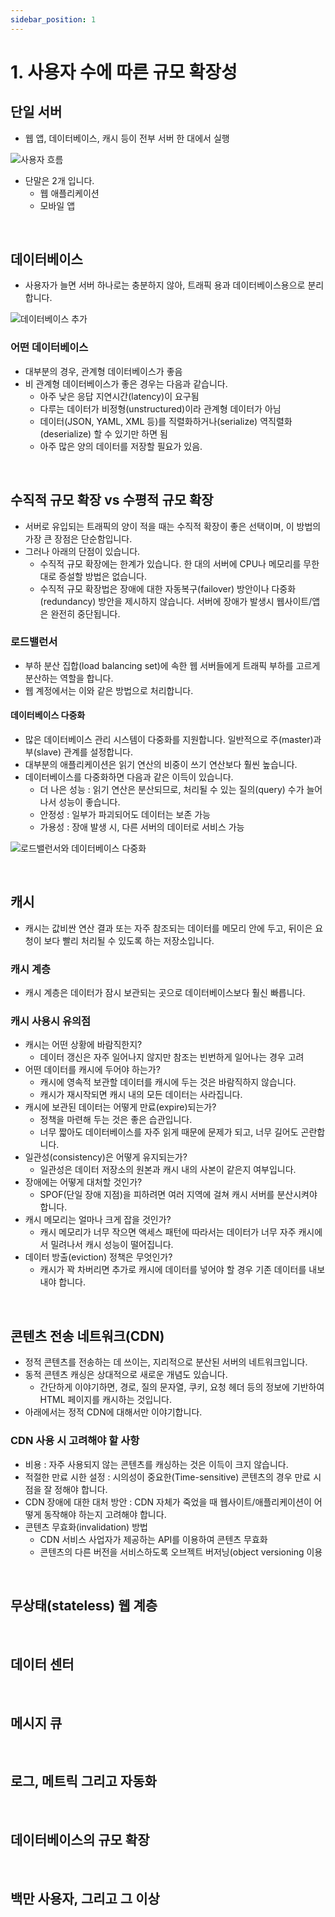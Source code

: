 ```yaml
---
sidebar_position: 1
---
```


# 1. 사용자 수에 따른 규모 확장성

## 단일 서버

- 웹 앱, 데이터베이스, 캐시 등이 전부 서버 한 대에서 실행

![사용자 흐름](https://user-images.githubusercontent.com/42582516/183911066-fd3cb5e7-c255-438b-a6de-50352e9f8639.png)

- 단말은 2개 입니다.
  - 웹 애플리케이션
  - 모바일 앱

<br/>

## 데이터베이스

- 사용자가 늘면 서버 하나로는 충분하지 않아, 트래픽 용과 데이터베이스용으로 분리합니다.

![데이터베이스 추가](https://user-images.githubusercontent.com/42582516/183911434-97c5c976-2aec-4aee-a49f-4172a9f9b7ea.png)

### 어떤 데이터베이스

- 대부분의 경우, 관계형 데이터베이스가 좋음
- 비 관계형 데이터베이스가 좋은 경우는 다음과 같습니다.
  - 아주 낮은 응답 지연시간(latency)이 요구됨
  - 다루는 데이터가 비정형(unstructured)이라 관계형 데이터가 아님
  - 데이터(JSON, YAML, XML 등)를 직렬화하거나(serialize) 역직렬화(deserialize) 할 수 있기만 하면 됨
  - 아주 많은 양의 데이터를 저장할 필요가 있음.


<br/>

## 수직적 규모 확장 vs 수평적 규모 확장

- 서버로 유입되는 트래픽의 양이 적을 때는 수직적 확장이 좋은 선택이며, 이 방법의 가장 큰 장점은 단순함입니다.
- 그러나 아래의 단점이 있습니다.
  - 수직적 규모 확장에는 한계가 있습니다. 한 대의 서버에 CPU나 메모리를 무한대로 증설할 방법은 없습니다.
  - 수직적 규모 확장법은 장애에 대한 자동복구(failover) 방안이나 다중화(redundancy) 방안을 제시하지 않습니다. 서버에 장애가 발생시 웹사이트/앱은 완전히 중단됩니다.

### 로드밸런서

- 부하 분산 집합(load balancing set)에 속한 웹 서버들에게 트래픽 부하를 고르게 분산하는 역할을 합니다.
- 웹 계정에서는 이와 같은 방법으로 처리합니다.

#### 데이터베이스 다중화

- 많은 데이터베이스 관리 시스템이 다중화를 지원합니다. 일반적으로 주(master)과 부(slave) 관계를 설정합니다.
- 대부분의 애플리케이션은 읽기 연산의 비중이 쓰기 연산보다 훨씬 높습니다.
- 데이터베이스를 다중화하면 다음과 같은 이득이 있습니다.
  - 더 나은 성능 : 읽기 연산은 분산되므로, 처리될 수 있는 질의(query) 수가 늘어나서 성능이 좋습니다.
  - 안정성 : 일부가 파괴되어도 데이터는 보존 가능
  - 가용성 : 장애 발생 시, 다른 서버의 데이터로 서비스 가능

![로드밸런서와 데이터베이스 다중화](https://user-images.githubusercontent.com/42582516/183915101-7e07ddc8-5210-4304-a23d-f492af1aeaea.png)

<br/>

## 캐시

- 캐시는 값비싼 연산 결과 또는 자주 참조되는 데이터를 메모리 안에 두고, 뒤이은 요청이 보다 빨리 처리될 수 있도록 하는 저장소입니다.

### 캐시 계층

- 캐시 계층은 데이터가 잠시 보관되는 곳으로 데이터베이스보다 훨신 빠릅니다.

### 캐시 사용시 유의점

- 캐시는 어떤 상황에 바람직한지? 
  - 데이터 갱신은 자주 일어나지 않지만 참조는 빈번하게 일어나는 경우 고려
- 어떤 데이터를 캐시에 두어야 하는가?
  - 캐시에 영속적 보관할 데이터를 캐시에 두는 것은 바람직하지 않습니다.
  - 캐시가 재시작되면 캐시 내의 모든 데이터는 사라집니다.
- 캐시에 보관된 데이터는 어떻게 만료(expire)되는가?
  - 정책을 마련해 두는 것은 좋은 습관입니다.
  - 너무 짧아도 데이터베이스를 자주 읽게 때문에 문제가 되고, 너무 길어도 곤란합니다.
- 일관성(consistency)은 어떻게 유지되는가?
  - 일관성은 데이터 저장소의 원본과 캐시 내의 사본이 같은지 여부입니다.
- 장애에는 어떻게 대처할 것인가?
  - SPOF(단일 장애 지점)을 피하려면 여러 지역에 걸쳐 캐시 서버를 분산시켜야 합니다.
- 캐시 메모리는 얼마나 크게 잡을 것인가?
  - 캐시 메모리가 너무 작으면 액세스 패턴에 따라서는 데이터가 너무 자주 캐시에서 밀려나서 캐시 성능이 떨어집니다.
- 데이터 방출(eviction) 정책은 무엇인가?
  - 캐시가 꽉 차버리면 추가로 캐시에 데이터를 넣어야 할 경우 기존 데이터를 내보내야 합니다.

<br/>

## 콘텐츠 전송 네트워크(CDN)

- 정적 콘텐츠를 전송하는 데 쓰이는, 지리적으로 분산된 서버의 네트워크입니다.
- 동적 콘텐츠 캐싱은 상대적으로 새로운 개념도 있습니다.
  - 간단하게 이야기하면, 경로, 질의 문자열, 쿠키, 요청 헤더 등의 정보에 기반하여 HTML 페이지를 캐시하는 것입니다.
- 아래에서는 정적 CDN에 대해서만 이야기합니다.

### CDN 사용 시 고려해야 할 사항

- 비용 : 자주 사용되지 않는 콘텐츠를 캐싱하는 것은 이득이 크지 않습니다.
- 적절한 만료 시한 설정 : 시의성이 중요한(Time-sensitive) 콘텐츠의 경우 만료 시점을 잘 정해야 합니다.
- CDN 장애에 대한 대처 방안 : CDN 자체가 죽었을 때 웹사이트/애플리케이션이 어떻게 동작해야 하는지 고려해야 합니다.
- 콘텐츠 무효화(invalidation) 방법
  - CDN 서비스 사업자가 제공하는 API를 이용하여 콘텐츠 무효화
  - 콘텐츠의 다른 버전을 서비스하도록 오브젝트 버저닝(object versioning
 이용
<br/>

## 무상태(stateless) 웹 계층

<br/>

## 데이터 센터

<br/>

## 메시지 큐

<br/>

## 로그, 메트릭 그리고 자동화

<br/>

## 데이터베이스의 규모 확장

<br/>

## 백만 사용자, 그리고 그 이상